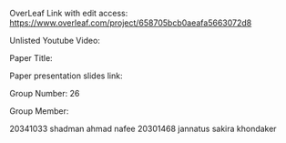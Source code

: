 OverLeaf Link with edit access: https://www.overleaf.com/project/658705bcb0aeafa5663072d8

Unlisted Youtube Video:

Paper Title:

Paper presentation slides link:

Group Number: 26

Group Member:

20341033 shadman ahmad nafee 20301468 jannatus sakira khondaker
